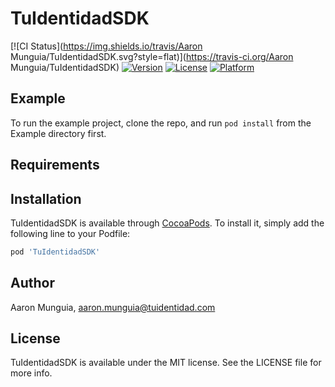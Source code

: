 # TuIdentidadSDK

[![CI Status](https://img.shields.io/travis/Aaron Munguia/TuIdentidadSDK.svg?style=flat)](https://travis-ci.org/Aaron Munguia/TuIdentidadSDK)
[![Version](https://img.shields.io/cocoapods/v/TuIdentidadSDK.svg?style=flat)](https://cocoapods.org/pods/TuIdentidadSDK)
[![License](https://img.shields.io/cocoapods/l/TuIdentidadSDK.svg?style=flat)](https://cocoapods.org/pods/TuIdentidadSDK)
[![Platform](https://img.shields.io/cocoapods/p/TuIdentidadSDK.svg?style=flat)](https://cocoapods.org/pods/TuIdentidadSDK)

## Example

To run the example project, clone the repo, and run `pod install` from the Example directory first.

## Requirements

## Installation

TuIdentidadSDK is available through [CocoaPods](https://cocoapods.org). To install
it, simply add the following line to your Podfile:

```ruby
pod 'TuIdentidadSDK'
```

## Author

Aaron Munguia, aaron.munguia@tuidentidad.com

## License

TuIdentidadSDK is available under the MIT license. See the LICENSE file for more info.
